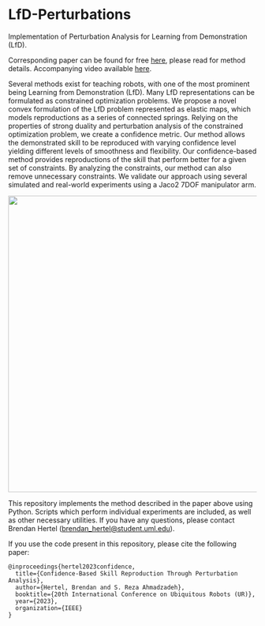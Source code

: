 # LfD-Perturbations
 Implementation of Perturbation Analysis for Learning from Demonstration (LfD).

Corresponding paper can be found for free [here](https://arxiv.org/abs/2208.02207), please read for method details. Accompanying video available [here](https://youtu.be/IQDxbhEiNbk).

Several methods exist for teaching robots, with one of the most prominent being Learning from Demonstration (LfD). Many LfD representations can be formulated as constrained optimization problems. We propose a novel convex formulation of the LfD problem represented as elastic maps, which models reproductions as a series of connected springs. Relying on the properties of strong duality and perturbation analysis of the constrained optimization problem, we create a confidence metric. Our method allows the demonstrated skill to be reproduced with varying confidence level yielding different levels of smoothness and flexibility. Our confidence-based method provides reproductions of the skill that perform better for a given set of constraints. By analyzing the constraints, our method can also remove unnecessary constraints. We validate our approach using several simulated and real-world experiments using a Jaco2 7DOF manipulator arm.

<img src="https://github.com/brenhertel/LfD-Perturbations/blob/main/pictures/real_world_experiment/confidence_figure.png" alt="" width="600"/>

This repository implements the method described in the paper above using Python. Scripts which perform individual experiments are included, as well as other necessary utilities. If you have any questions, please contact Brendan Hertel (brendan_hertel@student.uml.edu).

If you use the code present in this repository, please cite the following paper:
```
@inproceedings{hertel2023confidence,
  title={Confidence-Based Skill Reproduction Through Perturbation Analysis},
  author={Hertel, Brendan and S. Reza Ahmadzadeh},
  booktitle={20th International Conference on Ubiquitous Robots (UR)},
  year={2023},
  organization={IEEE}
}
```
